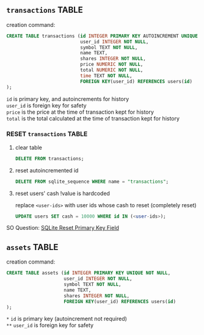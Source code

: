 ## `transactions` TABLE


creation command:
```sql
CREATE TABLE transactions (id INTEGER PRIMARY KEY AUTOINCREMENT UNIQUE NOT NULL,
                           user_id INTEGER NOT NULL,
                           symbol TEXT NOT NULL,
                           name TEXT,
                           shares INTEGER NOT NULL,
                           price NUMERIC NOT NULL,
                           total NUMERIC NOT NULL,
                           time TEXT NOT NULL,
                           FOREIGN KEY(user_id) REFERENCES users(id)
);
```

`id` is primary key, and autoincrements for history  
`user_id` is foreign key for safety  
`price` is the price at the time of transaction kept for history  
`total` is the total calculated at the time of transaction kept for history  

### RESET `transactions` TABLE

1. clear table
    ```sql
    DELETE FROM transactions;
    ```
2. reset autoincremented id
    ```sql
    DELETE FROM sqlite_sequence WHERE name = "transactions";
    ``` 
3. reset users' cash !value is hardcoded

   replace `<user-ids>` with user ids whose cash to reset (completely reset)
    ```sql
    UPDATE users SET cash = 10000 WHERE id IN (<user-ids>);
    ```

SO Question: [SQLite Reset Primary Key Field](https://stackoverflow.com/questions/1601697)

## `assets` TABLE

creation command:
```sql
CREATE TABLE assets (id INTEGER PRIMARY KEY UNIQUE NOT NULL,
                     user_id INTEGER NOT NULL,
                     symbol TEXT NOT NULL,
                     name TEXT,
                     shares INTEGER NOT NULL,
                     FOREIGN KEY(user_id) REFERENCES users(id)
);
```

`*` `id` is primary key (autoincrement not required)  
`**` `user_id` is foreign key for safety
